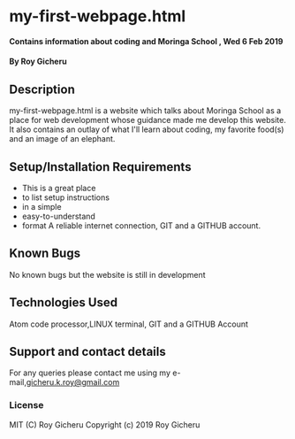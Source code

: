 # my-first-webpage.html
#### Contains information about coding and Moringa School , Wed 6 Feb 2019
#### By Roy Gicheru
## Description
my-first-webpage.html is a website which talks about Moringa School as a place for web development whose guidance made me develop this website. It also contains an outlay of what I'll learn about coding, my favorite food(s) and an image of an elephant.
## Setup/Installation Requirements
* This is a great place
* to list setup instructions
* in a simple
* easy-to-understand
* format
A reliable internet connection,  GIT and a GITHUB account.
## Known Bugs
No known bugs but the website is still in development
## Technologies Used
Atom code processor,LINUX terminal, GIT and a GITHUB Account
## Support and contact details
For any queries please contact me using my e-mail,gicheru.k.roy@gmail.com
### License
MIT (C) Roy Gicheru
Copyright (c) 2019 Roy Gicheru
